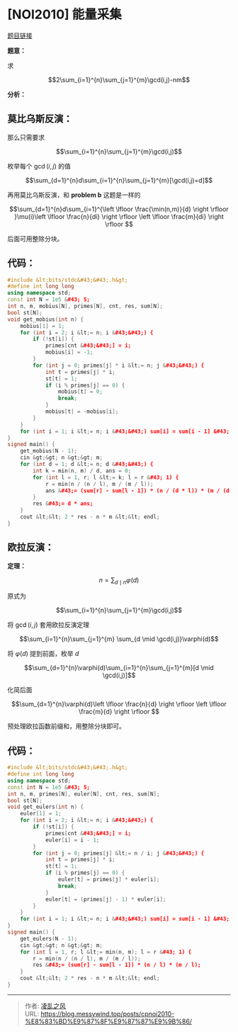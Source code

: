 # [NOI2010] 能量采集


[题目链接](https://www.luogu.com.cn/problem/P1447)

**题意：**

求

$$2\sum_{i=1}^{n}\sum_{j=1}^{m}\gcd(i,j)-nm$$

**分析：**

## 莫比乌斯反演：

那么只需要求 

$$\sum_{i=1}^{n}\sum_{j=1}^{m}\gcd(i,j)$$

枚举每个 $\gcd(i,j)$ 的值

$$\sum_{d=1}^{n}d\sum_{i=1}^{n}\sum_{j=1}^{m}[\gcd(i,j)=d]$$

再用莫比乌斯反演，和 **problem b** 这题是一样的

$$\sum_{d=1}^{n}d\sum_{i=1}^{\left \lfloor \frac{\min(n,m)}{d} \right \rfloor }\mu(i)\left \lfloor \frac{n}{di} \right \rfloor \left \lfloor \frac{m}{di} \right \rfloor $$

后面可用整除分块。

## 代码：
```cpp
#include &lt;bits/stdc&#43;&#43;.h&gt;
#define int long long
using namespace std;
const int N = 1e5 &#43; 5;
int n, m, mobius[N], primes[N], cnt, res, sum[N];
bool st[N];
void get_mobius(int n) {
    mobius[1] = 1;
    for (int i = 2; i &lt;= n; i &#43;&#43;) {
        if (!st[i]) {
            primes[cnt &#43;&#43;] = i;
            mobius[i] = -1;
        }
        for (int j = 0; primes[j] * i &lt;= n; j &#43;&#43;) {
            int t = primes[j] * i;
            st[t] = 1;
            if (i % primes[j] == 0) {
                mobius[t] = 0;
                break;
            }
            mobius[t] = -mobius[i];
        }
    }
    for (int i = 1; i &lt;= n; i &#43;&#43;) sum[i] = sum[i - 1] &#43; mobius[i];
}
signed main() {
    get_mobius(N - 1);
    cin &gt;&gt; n &gt;&gt; m;
    for (int d = 1; d &lt;= n; d &#43;&#43;) {
        int k = min(n, m) / d, ans = 0;
        for (int l = 1, r; l &lt;= k; l = r &#43; 1) {
            r = min(n / (n / l), m / (m / l));
            ans &#43;= (sum[r] - sum[l - 1]) * (n / (d * l)) * (m / (d * l));
        }
        res &#43;= d * ans;
    }
    cout &lt;&lt; 2 * res - n * m &lt;&lt; endl;
}
```

## 欧拉反演：
**定理：**

$$n=\sum_{d \mid n} \varphi(d)$$

原式为

$$\sum_{i=1}^{n}\sum_{j=1}^{m}\gcd(i,j)$$

将 $\gcd(i,j)$ 套用欧拉反演定理

$$\sum_{i=1}^{n}\sum_{j=1}^{m} \sum_{d \mid \gcd(i,j)}\varphi(d)$$

将 $\varphi(d)$ 提到前面，枚举 $d$

$$\sum_{d=1}^{n}\varphi(d)\sum_{i=1}^{n}\sum_{j=1}^{m}[d \mid \gcd(i,j)]$$

化简后面

$$\sum_{d=1}^{n}\varphi(d)\left \lfloor \frac{n}{d} \right \rfloor \left \lfloor \frac{m}{d} \right \rfloor $$

预处理欧拉函数前缀和，用整除分块即可。

## 代码：
```cpp
#include &lt;bits/stdc&#43;&#43;.h&gt;
#define int long long
using namespace std;
const int N = 1e5 &#43; 5;
int n, m, primes[N], euler[N], cnt, res, sum[N];
bool st[N];
void get_eulers(int n) {
    euler[1] = 1;
    for (int i = 2; i &lt;= n; i &#43;&#43;) {
        if (!st[i]) {
            primes[cnt &#43;&#43;] = i;
            euler[i] = i - 1;
        }
        for (int j = 0; primes[j] &lt;= n / i; j &#43;&#43;) {
            int t = primes[j] * i;
            st[t] = 1;
            if (i % primes[j] == 0) {
                euler[t] = primes[j] * euler[i];
                break;
            }
            euler[t] = (primes[j] - 1) * euler[i];
        }
    }
    for (int i = 1; i &lt;= n; i &#43;&#43;) sum[i] = sum[i - 1] &#43; euler[i];
}
signed main() {
    get_eulers(N - 1);
    cin &gt;&gt; n &gt;&gt; m;
    for (int l = 1, r; l &lt;= min(n, m); l = r &#43; 1) {
        r = min(n / (n / l), m / (m / l));
        res &#43;= (sum[r] - sum[l - 1]) * (n / l) * (m / l);
    }
    cout &lt;&lt; 2 * res - n * m &lt;&lt; endl;
}
```

---

> 作者: [凌乱之风](https://github.com/messywind)  
> URL: https://blog.messywind.top/posts/cpnoi2010-%E8%83%BD%E9%87%8F%E9%87%87%E9%9B%86/  

